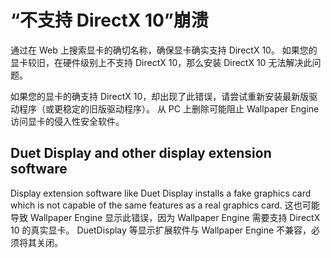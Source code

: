 # “不支持 DirectX 10”崩溃
通过在 Web 上搜索显卡的确切名称，确保显卡确实支持 DirectX 10。 如果您的显卡较旧，在硬件级别上不支持 DirectX 10，那么安装 DirectX 10 无法解决此问题。

如果您的显卡的确支持 DirectX 10，却出现了此错误，请尝试重新安装最新版驱动程序（或更稳定的旧版驱动程序）。 从 PC 上删除可能阻止 Wallpaper Engine 访问显卡的侵入性安全软件。

## Duet Display and other display extension software
Display extension software like Duet Display installs a fake graphics card which is not capable of the same features as a real graphics card. 这也可能导致 Wallpaper Engine 显示此错误，因为 Wallpaper Engine 需要支持 DirectX 10 的真实显卡。 DuetDisplay 等显示扩展软件与 Wallpaper Engine 不兼容，必须将其关闭。

